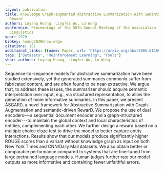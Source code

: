 ```yaml
---
layout: publication
title: Knowledge Graph-augmented Abstractive Summarization With Semantic-driven Cloze
  Reward
authors: Luyang Huang, Lingfei Wu, Lu Wang
conference: Proceedings of the 58th Annual Meeting of the Association for Computational
  Linguistics
year: 2020
bibkey: huang2020knowledge
citations: 151
additional_links: [{name: Paper, url: 'https://arxiv.org/abs/2005.01159'}]
tags: ["Datasets", "Reinforcement Learning", "Tools"]
short_authors: Luyang Huang, Lingfei Wu, Lu Wang
---
```

Sequence-to-sequence models for abstractive summarization have been studied
extensively, yet the generated summaries commonly suffer from fabricated
content, and are often found to be near-extractive. We argue that, to address
these issues, the summarizer should acquire semantic interpretation over input,
e.g., via structured representation, to allow the generation of more
informative summaries. In this paper, we present ASGARD, a novel framework for
Abstractive Summarization with Graph-Augmentation and semantic-driven RewarD.
We propose the use of dual encoders---a sequential document encoder and a
graph-structured encoder---to maintain the global context and local
characteristics of entities, complementing each other. We further design a
reward based on a multiple choice cloze test to drive the model to better
capture entity interactions. Results show that our models produce significantly
higher ROUGE scores than a variant without knowledge graph as input on both New
York Times and CNN/Daily Mail datasets. We also obtain better or comparable
performance compared to systems that are fine-tuned from large pretrained
language models. Human judges further rate our model outputs as more
informative and containing fewer unfaithful errors.